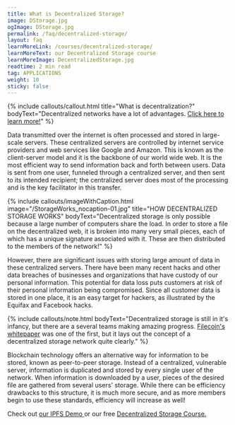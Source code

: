 ```yaml
---
title: What is Decentralized Storage?
image: DStorage.jpg
ogImage: DStorage.jpg
permalink: /faq/decentralized-storage/
layout: faq
learnMoreLink: /courses/decentralized-storage/
learnMoreText: our Decentralized Storage course
learnMoreImage: DecentralizedStorage.jpg
readtime: 2 min read
tag: APPLICATIONS
weight: 10
sticky: false
---
```

{% include callouts/callout.html
    title="What is decentralization?"
    bodyText="Decentralized networks have a lot of advantages. <a href='/faq/what-is-decentralization/'>Click here to learn more!</a>"
%}

Data transmitted over the internet is often processed and stored in large-scale servers. These centralized servers are controlled by internet service providers and web services like Google and Amazon. This is known as the client-server model and it is the backbone of our world wide web. It is the most efficient way to send information back and forth between users. Data is sent from one user, funneled through a centralized server, and then sent to its intended recipient; the centralized server does most of the processing and is the key facilitator in this transfer.

{% include callouts/imageWithCaption.html
	image="/StorageWorks_nocaption-01.jpg"
	title="HOW DECENTRALIZED STORAGE WORKS"
	bodyText="Decentralized storage is only possible because a large number of computers share the load. In order to store a file on the decentralized web, it is broken into many very small pieces, each of which has a unique signature associated with it. These are then distributed to the members of the network!"
%}

However, there are significant issues with storing large amount of data in these centralized servers. There have been many recent hacks and other data breaches of businesses and organizations that have custody of our personal information. This potential for data loss puts customers at risk of their personal information being compromised. Since all customer data is stored in one place, it is an easy target for hackers, as illustrated by the Equifax and Facebook hacks.

{% include callouts/note.html
    bodyText="Decentralized storage is still in it's infancy, but there are a several teams making amazing progress. <a href='/downloads/filecoin.pdf'>Filecoin's whitepaper</a> was one of the first, but it lays out the concept of a decentralized storage network quite clearly."
%}

Blockchain technology offers an alternative way for information to be stored, known as peer-to-peer storage. Instead of a centralized, vulnerable server, information is duplicated and stored by every single user of the network.  When information is downloaded by a user, pieces of the desired file are gathered from several users' storage. While there can be efficiency drawbacks to this structure, it is much more secure, and as more members begin to use these standards, efficiency will increase as well!

<span>Check out <a href="https://try-ipfs.theblockchaininstitute.org/" target="_blank" rel="noopener">our IPFS Demo </a> or our free <a href="/courses/decentralized-storage/" target="_blank" rel="noopener">Decentralized Storage Course.</a></span>
